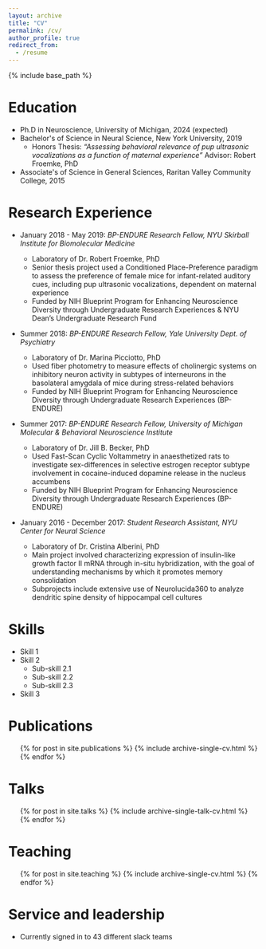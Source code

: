 ```yaml
---
layout: archive
title: "CV"
permalink: /cv/
author_profile: true
redirect_from:
  - /resume
---
```


{% include base_path %}

Education
======
* Ph.D in Neuroscience, University of Michigan, 2024 (expected)
* Bachelor's of Science in Neural Science, New York University, 2019
  * Honors Thesis: *“Assessing behavioral relevance of pup ultrasonic vocalizations as a function of maternal experience”* Advisor: Robert Froemke, PhD
* Associate's of Science in General Sciences, Raritan Valley Community College, 2015

Research Experience
======
* January 2018 - May 2019: *BP-ENDURE Research Fellow, NYU Skirball Institute for Biomolecular Medicine*
  * Laboratory of Dr. Robert Froemke, PhD
  * Senior thesis project used a Conditioned Place-Preference paradigm to assess the preference of female mice for infant-related auditory cues, including pup ultrasonic vocalizations, dependent on maternal experience
  * Funded by NIH Blueprint Program for Enhancing Neuroscience Diversity through Undergraduate Research Experiences  & NYU Dean’s Undergraduate Research Fund

* Summer 2018: *BP-ENDURE Research Fellow, Yale University Dept. of Psychiatry*
  * Laboratory of Dr. Marina Picciotto, PhD
  * Used fiber photometry to measure effects of cholinergic systems on inhibitory neuron activity in subtypes of interneurons in the basolateral amygdala of mice during stress-related behaviors
  * Funded by NIH Blueprint Program for Enhancing Neuroscience Diversity through Undergraduate Research Experiences (BP-ENDURE)
  
* Summer 2017: *BP-ENDURE Research Fellow, University of Michigan Molecular & Behavioral Neuroscience Institute*
  * Laboratory of Dr. Jill B. Becker, PhD
  * Used Fast-Scan Cyclic Voltammetry in anaesthetized rats to investigate sex-differences in selective estrogen receptor subtype involvement in cocaine-induced dopamine release in the nucleus accumbens 
  * Funded by NIH Blueprint Program for Enhancing Neuroscience Diversity through Undergraduate Research Experiences (BP-ENDURE)

* January 2016 - December 2017: *Student Research Assistant, NYU Center for Neural Science*
  * Laboratory of Dr. Cristina Alberini, PhD
  * Main project involved characterizing expression of insulin-like growth factor II mRNA through in-situ hybridization, with the goal of understanding mechanisms by which it promotes memory consolidation
  * Subprojects include extensive use of Neurolucida360 to analyze dendritic spine density of hippocampal cell cultures
  
Skills
======
* Skill 1
* Skill 2
  * Sub-skill 2.1
  * Sub-skill 2.2
  * Sub-skill 2.3
* Skill 3

Publications
======
  <ul>{% for post in site.publications %}
    {% include archive-single-cv.html %}
  {% endfor %}</ul>
  
Talks
======
  <ul>{% for post in site.talks %}
    {% include archive-single-talk-cv.html %}
  {% endfor %}</ul>
  
Teaching
======
  <ul>{% for post in site.teaching %}
    {% include archive-single-cv.html %}
  {% endfor %}</ul>
  
Service and leadership
======
* Currently signed in to 43 different slack teams
